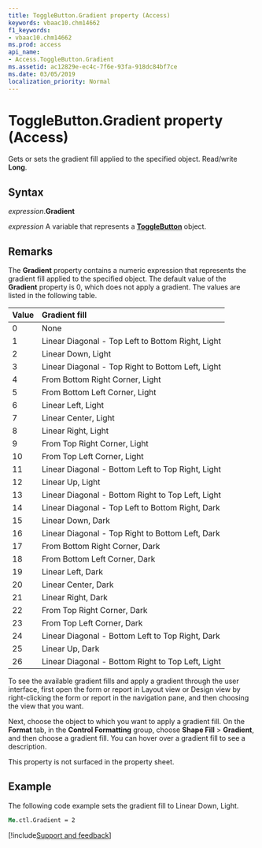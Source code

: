 ```yaml
---
title: ToggleButton.Gradient property (Access)
keywords: vbaac10.chm14662
f1_keywords:
- vbaac10.chm14662
ms.prod: access
api_name:
- Access.ToggleButton.Gradient
ms.assetid: ac12829e-ec4c-7f6e-93fa-918dc84bf7ce
ms.date: 03/05/2019
localization_priority: Normal
---
```



# ToggleButton.Gradient property (Access)

Gets or sets the gradient fill applied to the specified object. Read/write **Long**.


## Syntax

_expression_.**Gradient**

_expression_ A variable that represents a **[ToggleButton](Access.ToggleButton.md)** object.


## Remarks

The **Gradient** property contains a numeric expression that represents the gradient fill applied to the specified object. The default value of the **Gradient** property is 0, which does not apply a gradient. The values are listed in the following table.

|Value|Gradient fill|
|:----|:------------|
|0|None|
|1|Linear Diagonal - Top Left to Bottom Right, Light|
|2|Linear Down, Light|
|3|Linear Diagonal - Top Right to Bottom Left, Light|
|4|From Bottom Right Corner, Light|
|5|From Bottom Left Corner, Light|
|6|Linear Left, Light|
|7|Linear Center, Light|
|8|Linear Right, Light|
|9|From Top Right Corner, Light|
|10|From Top Left Corner, Light|
|11|Linear Diagonal - Bottom Left to Top Right, Light|
|12|Linear Up, Light|
|13|Linear Diagonal - Bottom Right to Top Left, Light|
|14|Linear Diagonal - Top Left to Bottom Right, Dark|
|15|Linear Down, Dark|
|16|Linear Diagonal - Top Right to Bottom Left, Dark|
|17|From Bottom Right Corner, Dark|
|18|From Bottom Left Corner, Dark|
|19|Linear Left, Dark|
|20|Linear Center, Dark|
|21|Linear Right, Dark|
|22|From Top Right Corner, Dark|
|23|From Top Left Corner, Dark|
|24|Linear Diagonal - Bottom Left to Top Right, Dark|
|25|Linear Up, Dark|
|26|Linear Diagonal - Bottom Right to Top Left, Light|

To see the available gradient fills and apply a gradient through the user interface, first open the form or report in Layout view or Design view by right-clicking the form or report in the navigation pane, and then choosing the view that you want. 

Next, choose the object to which you want to apply a gradient fill. On the **Format** tab, in the **Control Formatting** group, choose **Shape Fill** > **Gradient**, and then choose a gradient fill. You can hover over a gradient fill to see a description.

This property is not surfaced in the property sheet.


## Example

The following code example sets the gradient fill to Linear Down, Light.

```vb
Me.ctl.Gradient = 2
```



[!include[Support and feedback](~/includes/feedback-boilerplate.md)]